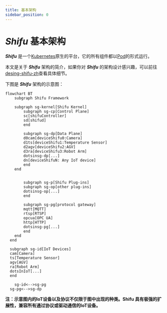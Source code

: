 ```yaml
--- 
title: 基本架构
sidebar_position: 0
--- 
```


# ***Shifu*** 基本架构

***Shifu*** 是一个[Kubernetes](https://kubernetes.io/)原生的平台，它的所有组件都以[Pod](https://kubernetes.io/docs/concepts/workloads/pods/)的形式运行。

本文是关于 ***Shifu*** 架构的简介，如果你对 ***Shifu*** 的架构设计感兴趣，可以前往[desing-shifu-zh](https://github.com/Edgenesis/shifu/blob/main/docs/design/design-shifu-zh.md)查看具体细节。

下图是 ***Shifu*** 架构的示意图：

```mermaid
flowchart BT
	subgraph Shifu Framework
    
    subgraph sg-kernel[Shifu Kernel]
    	subgraph sg-cp[Control Plane]
    	sc[shifuController]
    	sd[shifud]
    	end
    
    	subgraph sg-dp[Data Plane]
    	d0cam[deviceShifu0:Camera]
    	d1ts[deviceShifu1:Temperature Sensor]
    	d2agv[deviceShifu2:AGV]
    	d3ra[deviceShifu3:Robot Arm]
    	dotsinsg-dp[...]
    	dn[deviceShifuN: Any IoT device]
    	end
  	end
  
    
		subgraph sg-p[Shifu Plug-ins]
    	subgraph sg-op[other plug-ins]
    	dotsinsg-op[...]
    	end
    
   		subgraph sg-pg[protocol gateway]
  		mqtt[MQTT]
  		rtsp[RTSP]
  		opcua[OPC UA]
  		http[HTTP]
  		dotsinsg-pg[...]
  		end
  	end
  end
  
  subgraph sg-id[IoT Devices]
  cam[Camera]
  ts[Temperature Sensor]
  agv[AGV]
  ra[Robot Arm]
  dotsInIoT[...]
  end

	sg-id<-->sg-pg
  sg-pg<-->sg-dp
```

**注：示意图内的IoT设备以及协议不仅限于图中出现的种类。Shifu 具有极强的扩展性，兼容所有通过协议或驱动通信的IoT设备。**
